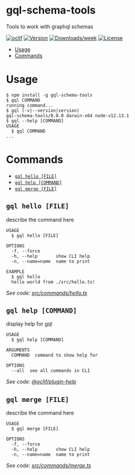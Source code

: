 gql-schema-tools
================

Tools to work with graphql schemas

[![oclif](https://img.shields.io/badge/cli-oclif-brightgreen.svg)](https://oclif.io)
[![Version](https://img.shields.io/npm/v/gql-schema-tools.svg)](https://npmjs.org/package/gql-schema-tools)
[![Downloads/week](https://img.shields.io/npm/dw/gql-schema-tools.svg)](https://npmjs.org/package/gql-schema-tools)
[![License](https://img.shields.io/npm/l/gql-schema-tools.svg)](https://github.com/drg-adaptive/gql-schema-tools/blob/master/package.json)

<!-- toc -->
* [Usage](#usage)
* [Commands](#commands)
<!-- tocstop -->
# Usage
<!-- usage -->
```sh-session
$ npm install -g gql-schema-tools
$ gql COMMAND
running command...
$ gql (-v|--version|version)
gql-schema-tools/0.0.0 darwin-x64 node-v12.13.1
$ gql --help [COMMAND]
USAGE
  $ gql COMMAND
...
```
<!-- usagestop -->
# Commands
<!-- commands -->
* [`gql hello [FILE]`](#gql-hello-file)
* [`gql help [COMMAND]`](#gql-help-command)
* [`gql merge [FILE]`](#gql-merge-file)

## `gql hello [FILE]`

describe the command here

```
USAGE
  $ gql hello [FILE]

OPTIONS
  -f, --force
  -h, --help       show CLI help
  -n, --name=name  name to print

EXAMPLE
  $ gql hello
  hello world from ./src/hello.ts!
```

_See code: [src/commands/hello.ts](https://github.com/drg-adaptive/gql-schema-tools/blob/v0.0.0/src/commands/hello.ts)_

## `gql help [COMMAND]`

display help for gql

```
USAGE
  $ gql help [COMMAND]

ARGUMENTS
  COMMAND  command to show help for

OPTIONS
  --all  see all commands in CLI
```

_See code: [@oclif/plugin-help](https://github.com/oclif/plugin-help/blob/v3.2.0/src/commands/help.ts)_

## `gql merge [FILE]`

describe the command here

```
USAGE
  $ gql merge [FILE]

OPTIONS
  -f, --force
  -h, --help       show CLI help
  -n, --name=name  name to print
```

_See code: [src/commands/merge.ts](https://github.com/drg-adaptive/gql-schema-tools/blob/v0.0.0/src/commands/merge.ts)_
<!-- commandsstop -->
